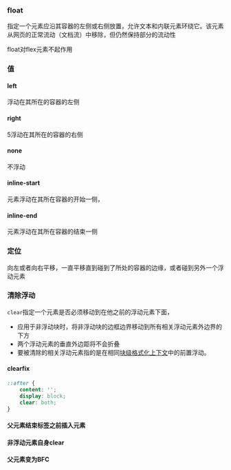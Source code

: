 ### float

指定一个元素应沿其容器的左侧或右侧放置，允许文本和内联元素环绕它。该元素从网页的正常流动（文档流）中移除，但仍然保持部分的流动性

float对flex元素不起作用

### 值

#### left

浮动在其所在的容器的左侧

#### right

5浮动在其所在的容器的右侧

#### none

不浮动

#### inline-start

元素浮动在其所在容器的开始一侧，

#### inline-end

元素浮动在其所在容器的结束一侧

### 定位

向左或者向右平移，一直平移直到碰到了所处的容器的边缘，或者碰到另外一个浮动元素

### 清除浮动

`clear`指定一个元素是否必须移动到在他之前的浮动元素下面，

- 应用于非浮动块时，将非浮动块的边框边界移动到所有相关浮动元素外边界的下方
- 两个浮动元素的垂直外边距将不会折叠
- 要被清除的相关浮动元素指的是在相同[块级格式化上下文](https://developer.mozilla.org/en-US/docs/CSS/block_formatting_context)中的前置浮动。

#### clearfix

```css
::after {
	content: '';
	display: block;
	clear: both;
}
```

#### 父元素结束标签之前插入元素

#### 非浮动元素自身clear

#### 父元素变为BFC

